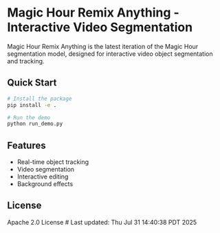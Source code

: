 # Magic Hour Remix Anything - Interactive Video Segmentation

Magic Hour Remix Anything is the latest iteration of the Magic Hour segmentation model, designed for interactive video object segmentation and tracking.

## Quick Start

```bash
# Install the package
pip install -e .

# Run the demo
python run_demo.py
```

## Features

- Real-time object tracking
- Video segmentation
- Interactive editing
- Background effects

## License

Apache 2.0 License # Last updated: Thu Jul 31 14:40:38 PDT 2025

